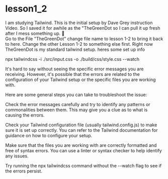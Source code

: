 # lesson1_2
I am studying Tailwind. This is the initial setup by Dave Grey instruction Video. So I saved it for awhile as the "TheGreenDot so I can pull it up fresh after I mess something up. 🧹  
 Go to the File "TheGreenDot" change file name to lesson 1-2 to bring it back to here.
 Change the other Lesson 1-2 to something else first.
Right now TheGreenDot is my standard tailwind setup. heres some set up info 



npx tailwindcss -i ./src/input.css -o ./build/css/style.css --watch





It's hard to say without seeing the specific error messages you are receiving. However, it's possible that the errors are related to the configuration of your Tailwind setup or the specific files you are working with.

Here are some general steps you can take to troubleshoot the issue:

Check the error messages carefully and try to identify any patterns or commonalities between them. This may give you a clue as to what is causing the errors.

Check your Tailwind configuration file (usually tailwind.config.js) to make sure it is set up correctly. You can refer to the Tailwind documentation for guidance on how to configure your setup.

Make sure that the files you are working with are correctly formatted and free of syntax errors. You can use a linter or syntax checker to help identify any issues.

Try running the npx tailwindcss command without the --watch flag to see if the errors persist. 